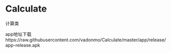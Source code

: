# Calculate
计算类

app地址下载https://raw.githubusercontent.com/vadonmo/Calculate/master/app/release/app-release.apk
